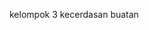 
kelompok 3 kecerdasan buatan
<!---
Kelompok3KB/Kelompok3KB is a ✨ special ✨ repository because its `README.md` (this file) appears on your GitHub profile.
You can click the Preview link to take a look at your changes.
--->

